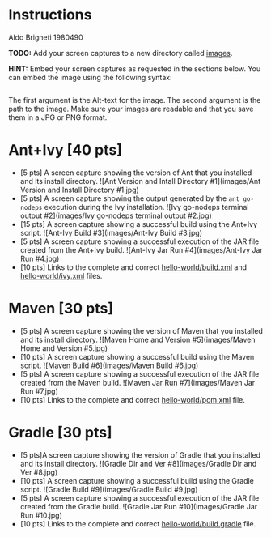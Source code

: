 # Instructions
Aldo Brigneti 1980490

**TODO:** Add your screen captures to a new directory called [images](images).

**HINT:** Embed your screen captures as requested in the sections below. You can embed the image using the following syntax:

```

```

The first argument is the Alt-text for the image. The second argument is the path to the image. Make sure your images are readable and that you save them in a JPG or PNG format.

# Ant+Ivy [40 pts]
- [5 pts] A screen capture showing the version of Ant that you installed and its install directory.
![Ant Version and Intall Directory #1](images/Ant Version and Install Directory #1.jpg)
- [5 pts] A screen capture showing the output generated by the `ant go-nodeps` execution during the Ivy installation.
![Ivy go-nodeps terminal output #2](images/Ivy go-nodeps terminal output #2.jpg)
- [15 pts] A screen capture showing a successful build using the Ant+Ivy script.
![Ant-Ivy Build #3](images/Ant-Ivy Build #3.jpg)
- [5 pts] A screen capture showing a successful execution of the JAR file created from the Ant+Ivy build.
![Ant-Ivy Jar Run #4](images/Ant-Ivy Jar Run #4.jpg)
- [10 pts] Links to the complete and correct [hello-world/build.xml](hello-world/build.xml) and [hello-world/ivy.xml](hello-world/ivy.xml) files.

# Maven [30 pts]
- [5 pts] A screen capture showing the version of Maven that you installed and its install directory.
![Maven Home and Version #5](images/Maven Home and Version #5.jpg)
- [10 pts] A screen capture showing a successful build using the Maven script.
![Maven Build #6](images/Maven Build #6.jpg)
- [5 pts] A screen capture showing a successful execution of the JAR file created from the Maven build.
![Maven Jar Run #7](images/Maven Jar Run #7.jpg)
- [10 pts] Links to the complete and correct [hello-world/pom.xml](hello-world/pom.xml) file.

# Gradle [30 pts]
- [5 pts]A screen capture showing the version of Gradle that you installed and its install directory.
![Gradle Dir and Ver  #8](images/Gradle Dir and Ver  #8.jpg)
- [10 pts] A screen capture showing a successful build using the Gradle script.
![Gradle Build #9](images/Gradle Build #9.jpg)
- [5 pts] A screen capture showing a successful execution of the JAR file created from the Gradle build.
![Gradle Jar Run #10](images/Gradle Jar Run #10.jpg)
- [10 pts] Links to the complete and correct [hello-world/build.gradle](hello-world/build.gradle) file.
